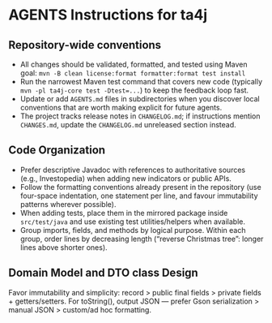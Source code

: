 # AGENTS Instructions for ta4j

## Repository-wide conventions
- All changes should be validated, formatted, and tested using Maven goal: `mvn -B clean license:format formatter:format test install`
- Run the narrowest Maven test command that covers new code (typically `mvn -pl ta4j-core test -Dtest=...`) to keep the feedback loop fast.
- Update or add `AGENTS.md` files in subdirectories when you discover local conventions that are worth making explicit for future agents.
- The project tracks release notes in `CHANGELOG.md`; if instructions mention `CHANGES.md`, update the `CHANGELOG.md` unreleased section instead.

## Code Organization
- Prefer descriptive Javadoc with references to authoritative sources (e.g., Investopedia) when adding new indicators or public APIs.
- Follow the formatting conventions already present in the repository (use four-space indentation, one statement per line, and favour immutability patterns wherever possible).
- When adding tests, place them in the mirrored package inside `src/test/java` and use existing test utilities/helpers when available.
- Group imports, fields, and methods by logical purpose. Within each group, order lines by decreasing length (“reverse Christmas tree”: longer lines above shorter ones).

## Domain Model and DTO class Design
Favor immutability and simplicity: record > public final fields > private fields + getters/setters.
For toString(), output JSON — prefer Gson serialization > manual JSON > custom/ad hoc formatting.